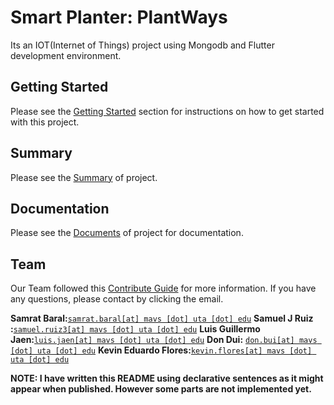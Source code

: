# Smart Planter: PlantWays

Its an IOT(Internet of Things) project using Mongodb and Flutter development environment.

## Getting Started

Please see the [Getting Started](/src/plantsways_app/README.md) section for instructions on how to get started with this project.

## Summary

Please see the [Summary](/doc/summary/summary.md) of project.


## Documentation

Please see the [Documents](/doc/documents/overleaf.md) of project for documentation.

## Team

Our Team followed this [Contribute Guide](/CONTRIBUTE) for more information. If you have any questions, please contact by clicking the email.

**Samrat Baral:**[`samrat.baral[at] mavs [dot] uta [dot] edu`](mailto:samrat.baral@mavs.uta.edu)
**Samuel J Ruiz :**[`samuel.ruiz3[at] mavs [dot] uta [dot] edu`](mailto:samuel.ruiz3@mavs.uta.edu)
**Luis Guillermo Jaen:**[`luis.jaen[at] mavs [dot] uta [dot] edu`](mailto:luis.jaen@mavs.uta.edu)
**Don Dui:** [`don.bui[at] mavs [dot] uta [dot] edu`](mailto:don.bui@mavs.uta.edu)
**Kevin Eduardo Flores:**[`kevin.flores[at] mavs [dot] uta [dot] edu`](mailto:kevin.flores@mavs.uta.edu)

**NOTE: I have written this README using declarative sentences as it might appear when published. However some parts are not implemented yet.**